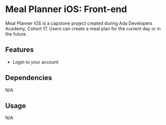 # Meal Planner iOS: Front-end

Meal Planner iOS is a capstone project created during Ada Developers Academy, Cohort 17. Users can create a meal plan for the current day or in the future.

## Features
- Login to your account


## Dependencies
N/A

## Usage
N/A
